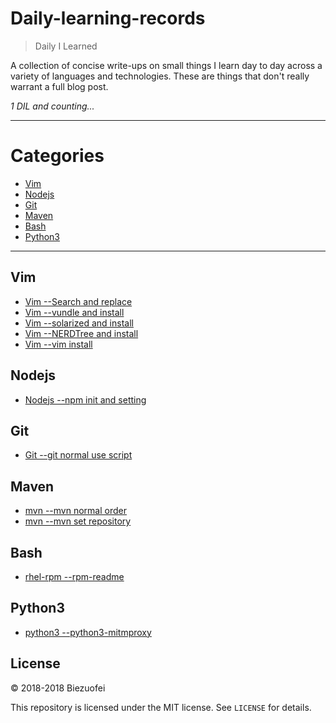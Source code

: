 Daily-learning-records
====

> Daily I Learned

A collection of concise write-ups on small things I learn day to day across a
variety of languages and technologies. These are things that don't really
warrant a full blog post. 


_1 DIL and counting..._

---

# Categories

* [Vim](#vim)
* [Nodejs](#nodejs)
* [Git](#git)
* [Maven](#maven)
* [Bash](#bash)
* [Python3](#python3)

---

## Vim

- [Vim --Search and replace](Vim/search-replace.md)
- [Vim --vundle and install](Vim/vundle-install.md)
- [Vim --solarized and install](Vim/solarized-install.md)
- [Vim --NERDTree and install](Vim/nerdtree-install.md)
- [Vim --vim install](Vim/vim_install.md)

## Nodejs

- [Nodejs --npm init and setting](Nodejs/npm-init-setting.md)


## Git

- [Git --git normal use script](Git/git-normal-script.md)

## Maven

- [mvn --mvn normal order](Maven/mvn-order.md)
- [mvn --mvn set repository](Maven/mvn-set-repository.md)

## Bash

- [rhel-rpm --rpm-readme](Bash/rpm-readme.md)

## Python3

- [python3 --python3-mitmproxy ](Python3/python3-mitmproxy.md)

## License

&copy; 2018-2018 Biezuofei

This repository is licensed under the MIT license. See `LICENSE` for
details.
